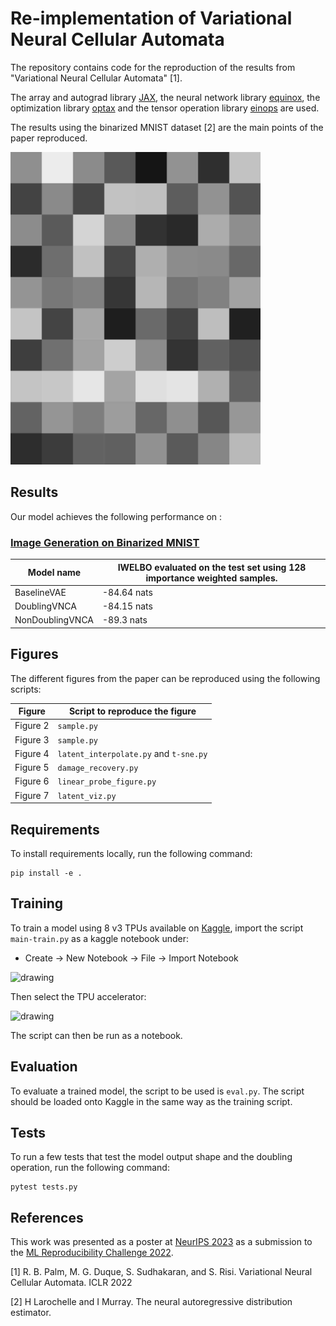 # Re-implementation of Variational Neural Cellular Automata

The repository contains code for the reproduction of the results from "Variational Neural Cellular Automata" [1].

The array and autograd library [JAX](https://github.com/google/jax), the neural network library [equinox](https://github.com/patrick-kidger/equinox), the optimization library [optax](https://github.com/deepmind/optax) and the tensor operation library [einops](https://github.com/arogozhnikov/einops) are used.

The results using the binarized MNIST dataset [2] are the main points of the paper reproduced.

<!-- <img src="./images/damage_full.png" alt="drawing" width="400"/> -->
<img src="./images/recovery.gif" alt="drawing" width="400"/>


## Results

Our model achieves the following performance on :

### [Image Generation on Binarized MNIST](https://paperswithcode.com/sota/image-generation-on-binarized-mnist)

| Model name         | IWELBO evaluated on the test set using 128 importance weighted samples. |
| --------------- |----------- |
| BaselineVAE     | -84.64 nats  |
| DoublingVNCA    | -84.15 nats  |
| NonDoublingVNCA | -89.3 nats |

<!-- 📋  Include a table of results from your paper, and link back to the leaderboard for clarity and context. If your main result is a figure, include that figure and link to the command or notebook to reproduce it.--> 

## Figures

The different figures from the paper can be reproduced using the following scripts:

| Figure         | Script to reproduce the figure |
| --------------- |----------- |
| Figure 2     | `sample.py`  |
| Figure 3    | `sample.py`  |
| Figure 4 | `latent_interpolate.py` and `t-sne.py` |
| Figure 5 | `damage_recovery.py` |
| Figure 6 | `linear_probe_figure.py` |
| Figure 7 | `latent_viz.py` |

## Requirements

To install requirements locally, run the following command:

```setup
pip install -e .
```

## Training

To train a model using 8 v3 TPUs available on [Kaggle](https://www.kaggle.com/), import the script `main-train.py` as a kaggle notebook under:

+ Create -> New Notebook -> File -> Import Notebook

<img src="./images/kaggle_import.png" alt="drawing" width="400"/>

Then select the TPU accelerator:

<img src="./images/kaggle_accelerator.png" alt="drawing" width="400"/>

The script can then be run as a notebook.

## Evaluation

To evaluate a trained model, the script to be used is `eval.py`. The script should be loaded onto Kaggle in the same way as the training script.

## Tests

To run a few tests that test the model output shape and the doubling operation, run the following command:

```pytonn
pytest tests.py
```

## References

This work was presented as a poster at [NeurIPS 2023](https://neurips.cc/virtual/2023/poster/74151) as a submission to the [ML Reproducibility Challenge 2022](https://paperswithcode.com/rc2022).

[1] R. B. Palm, M. G. Duque, S. Sudhakaran, and S. Risi. Variational Neural Cellular Automata. ICLR 2022

[2] H Larochelle and I Murray. The neural autoregressive distribution estimator.